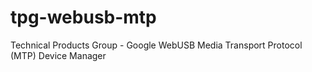 # tpg-webusb-mtp
Technical Products Group - Google WebUSB Media Transport Protocol (MTP) Device Manager
